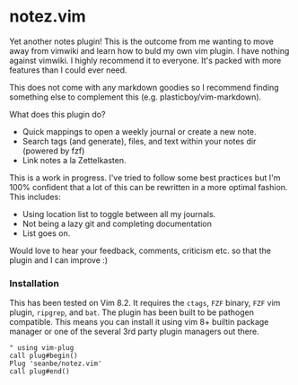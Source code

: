 # notez.vim

Yet another notes plugin! This is the outcome from me wanting to move away from vimwiki and learn how to buld my own vim plugin.
I have nothing against vimwiki. I highly recommend it to everyone. It's packed with more features than I could ever need. 

This does not come with any markdown goodies so I recommend finding something else to complement this (e.g. plasticboy/vim-markdown).

What does this plugin do?
* Quick mappings to open a weekly journal or create a new note.
* Search tags (and generate), files, and text within your notes dir (powered by fzf)
* Link notes a la Zettelkasten.

This is a work in progress. I've tried to follow some best practices but I'm 100% confident that a lot of this can be rewritten in a more optimal fashion. This includes:
* Using location list to toggle between all my journals.
* Not being a lazy git and completing documentation
* List goes on.

Would love to hear your feedback, comments, criticism etc. so that the plugin and I can improve :) 

### Installation
This has been tested on Vim 8.2. It requires the `ctags`, `FZF` binary, `FZF` vim plugin, `ripgrep`, and `bat`.
The plugin has been built to be pathogen compatible. This means you can install it using vim 8+ builtin package manager or one
of the several 3rd party plugin managers out there.

```vim
" using vim-plug
call plug#begin()
Plug 'seanbe/notez.vim'
call plug#end()
```

